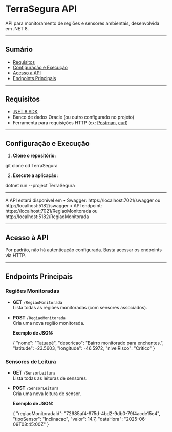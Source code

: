 # TerraSegura API

API para monitoramento de regiões e sensores ambientais, desenvolvida em .NET 8.

---

## Sumário

- [Requisitos](#requisitos)
- [Configuração e Execução](#configuração-e-execução)
- [Acesso à API](#acesso-à-api)
- [Endpoints Principais](#endpoints-principais)

---

## Requisitos

- [.NET 8 SDK](https://dotnet.microsoft.com/download)
- Banco de dados Oracle (ou outro configurado no projeto)
- Ferramenta para requisições HTTP (ex: [Postman](https://www.postman.com/), [curl](https://curl.se/))

---

## Configuração e Execução

1. **Clone o repositório:**

git clone <url-do-repositorio> cd TerraSegura

2. **Execute a aplicação:**

dotnet run --project TerraSegura

---

A API estará disponível em 
•	Swagger:
https://localhost:7021/swagger
ou
http://localhost:5182/swagger
•	API endpoint:
https://localhost:7021/RegiaoMonitorada
ou
http://localhost:5182/RegiaoMonitorada

---

## Acesso à API

Por padrão, não há autenticação configurada. Basta acessar os endpoints via HTTP.

---

## Endpoints Principais

### Regiões Monitoradas

- **GET** `/RegiaoMonitorada`  
  Lista todas as regiões monitoradas (com sensores associados).

- **POST** `/RegiaoMonitorada`  
  Cria uma nova região monitorada.

  **Exemplo de JSON:**
  
  { "nome": "Tatuapé", "descricao": "Bairro monitorado para enchentes.", "latitude": -23.5603, "longitude": -46.5972, "nivelRisco": "Critico" }

### Sensores de Leitura

- **GET** `/SensorLeitura`  
  Lista todas as leituras de sensores.

- **POST** `/SensorLeitura`  
  Cria uma nova leitura de sensor.

  **Exemplo de JSON:**

  { "regiaoMonitoradaId": "72685af4-975d-4bd2-9db0-79f4acde15e4", "tipoSensor": "Inclinacao", "valor": 14.7, "dataHora": "2025-06-09T08:45:00Z" }
